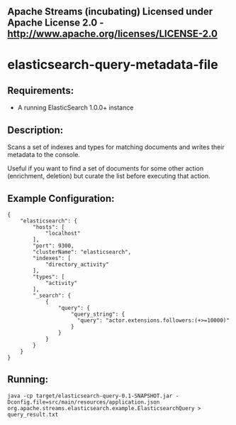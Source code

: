 Apache Streams (incubating)
Licensed under Apache License 2.0 - http://www.apache.org/licenses/LICENSE-2.0
--------------------------------------------------------------------------------

elasticsearch-query-metadata-file
==============================

Requirements:
-------------
 - A running ElasticSearch 1.0.0+ instance

Description:
------------
Scans a set of indexes and types for matching documents and writes their metadata to the console.

Useful if you want to find a set of documents for some other action (enrichment, deletion) but curate the list before executing that action.

Example Configuration:
----------------------

    {
        "elasticsearch": {
            "hosts": [
                "localhost"
            ],
            "port": 9300,
            "clusterName": "elasticsearch",
            "indexes": [
                "directory_activity"
            ],
            "types": [
                "activity"
            ],
            "_search": {
                {
                    "query": {
                        "query_string": {
                          "query": "actor.extensions.followers:(+>=10000)"
                        }
                    }
                }
            }
        }
    }

Running:
--------

    java -cp target/elasticsearch-query-0.1-SNAPSHOT.jar -Dconfig.file=src/main/resources/application.json org.apache.streams.elasticsearch.example.ElasticsearchQuery > query_result.txt

